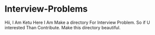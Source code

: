 # Interview-Problems
Hii,
I Am Ketu
Here I Am Make a directory For Interview Problem.
So if U interested Than Contribute.
Make this directory beautiful.
